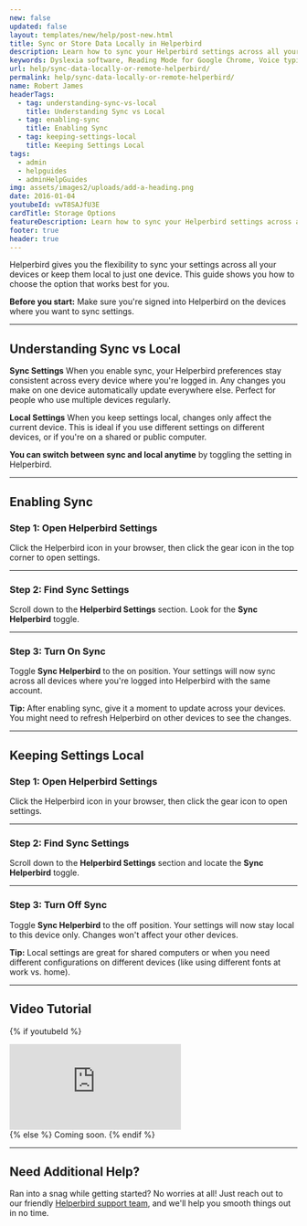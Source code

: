 ```yaml
---
new: false
updated: false
layout: templates/new/help/post-new.html
title: Sync or Store Data Locally in Helperbird
description: Learn how to sync your Helperbird settings across all your devices or keep them stored locally on just one device. Your choice, your control.
keywords: Dyslexia software, Reading Mode for Google Chrome, Voice typing for chrome, Text to speech for chrome, text reader, Immersive Reader, dyslexia fonts, accessibility software, dyslexia software, Helperbird for Edge, Helperbird for Firefox, Helperbird for Chrome, Opendyslexic for Chrome, OpenDyslexic, sync settings, local storage
url: help/sync-data-locally-or-remote-helperbird/
permalink: help/sync-data-locally-or-remote-helperbird/
name: Robert James
headerTags:
  - tag: understanding-sync-vs-local
    title: Understanding Sync vs Local
  - tag: enabling-sync
    title: Enabling Sync
  - tag: keeping-settings-local
    title: Keeping Settings Local
tags:
  - admin
  - helpguides
  - adminHelpGuides
img: assets/images2/uploads/add-a-heading.png
date: 2016-01-04
youtubeId: vwT8SAJfU3E
cardTitle: Storage Options
featureDescription: Learn how to sync your Helperbird settings across all your devices or keep them stored locally on just one device. Your choice, your control.
footer: true
header: true
---
```


Helperbird gives you the flexibility to sync your settings across all your devices or keep them local to just one device. This guide shows you how to choose the option that works best for you.

**Before you start:** Make sure you're signed into Helperbird on the devices where you want to sync settings.

---

## Understanding Sync vs Local

**Sync Settings**
When you enable sync, your Helperbird preferences stay consistent across every device where you're logged in. Any changes you make on one device automatically update everywhere else. Perfect for people who use multiple devices regularly.

**Local Settings**
When you keep settings local, changes only affect the current device. This is ideal if you use different settings on different devices, or if you're on a shared or public computer.

**You can switch between sync and local anytime** by toggling the setting in Helperbird.

---

## Enabling Sync

### Step 1: Open Helperbird Settings

Click the Helperbird icon in your browser, then click the gear icon in the top corner to open settings.

---

### Step 2: Find Sync Settings

Scroll down to the **Helperbird Settings** section. Look for the **Sync Helperbird** toggle.

---

### Step 3: Turn On Sync

Toggle **Sync Helperbird** to the on position. Your settings will now sync across all devices where you're logged into Helperbird with the same account.

**Tip:** After enabling sync, give it a moment to update across your devices. You might need to refresh Helperbird on other devices to see the changes.

---

## Keeping Settings Local

### Step 1: Open Helperbird Settings

Click the Helperbird icon in your browser, then click the gear icon to open settings.

---

### Step 2: Find Sync Settings

Scroll down to the **Helperbird Settings** section and locate the **Sync Helperbird** toggle.

---

### Step 3: Turn Off Sync

Toggle **Sync Helperbird** to the off position. Your settings will now stay local to this device only. Changes won't affect your other devices.

**Tip:** Local settings are great for shared computers or when you need different configurations on different devices (like using different fonts at work vs. home).

---

## Video Tutorial

{% if youtubeId %}
<div class="aspect-w-16 aspect-h-9 mt-12 mb-12">
<iframe id="videos" src="https://www.youtube-nocookie.com/embed/{{youtubeId}}" title="YouTube video player" frameborder="0" allow="accelerometer; autoplay; clipboard-write; encrypted-media; gyroscope; picture-in-picture; web-share" allowfullscreen></iframe>
</div>
{% else %}
Coming soon.
{% endif %}

---

## Need Additional Help?

Ran into a snag while getting started? No worries at all! Just reach out to our friendly [Helperbird support team](/support/), and we'll help you smooth things out in no time.